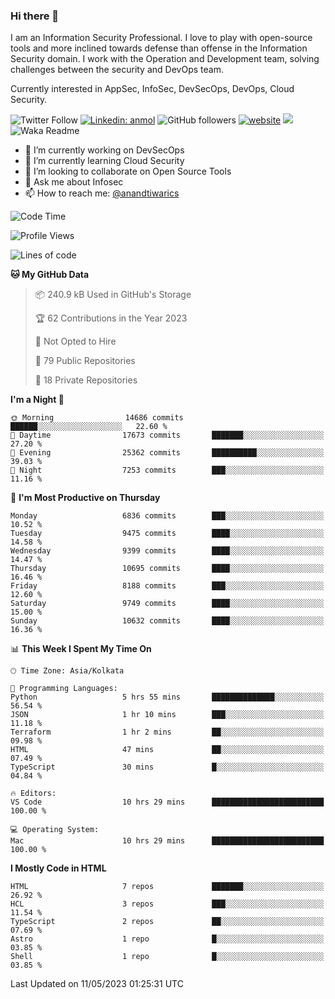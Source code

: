 ### Hi there 👋

I am an Information Security Professional. I love to play with open-source tools and more inclined towards defense than offense in the Information Security domain. I work with the Operation and Development team, solving challenges between the security and DevOps team.

Currently interested in AppSec, InfoSec, DevSecOps, DevOps, Cloud Security.

![Twitter Follow](https://img.shields.io/twitter/follow/anandtiwarics?label=Follow)
[![Linkedin: anmol](https://img.shields.io/badge/-anand-blue?style=flat-square&logo=Linkedin&logoColor=white&link=https://www.linkedin.com/in/anandsundartiwari/)](https://www.linkedin.com/in/anandsundartiwari/)
![GitHub followers](https://img.shields.io/github/followers/anandtiwarics?label=Follow&style=social)
[![website](https://img.shields.io/badge/Website-46a2f1.svg?&style=flat-square&logo=Google-Chrome&logoColor=white&link=https://anandtiwari.info/)](https://anandtiwari.info/)
![](https://visitor-badge.glitch.me/badge?page_id=anandtiwiarcs.anandtiwarics)
![Waka Readme](https://github.com/anandtiwarics/anandtiwarics/workflows/Waka%20Readme/badge.svg)

- 🔭 I’m currently working on DevSecOps 
- 🌱 I’m currently learning Cloud Security
- 👯 I’m looking to collaborate on Open Source Tools
- 💬 Ask me about Infosec
- 📫 How to reach me: [@anandtiwarics](https://twitter.com/anandtiwarics)

<!--
**anandtiwarics/anandtiwarics** is a ✨ _special_ ✨ repository because its `README.md` (this file) appears on your GitHub profile.

Here are some ideas to get you started:

- 🔭 I’m currently working on ...
- 🌱 I’m currently learning ...
- 👯 I’m looking to collaborate on ...
- 🤔 I’m looking for help with ...
- 💬 Ask me about ...
- 📫 How to reach me: ...
- 😄 Pronouns: ...
- ⚡ Fun fact: ...
-->

<!--START_SECTION:waka-->
![Code Time](http://img.shields.io/badge/Code%20Time-588%20hrs%2048%20mins-blue)

![Profile Views](http://img.shields.io/badge/Profile%20Views-0-blue)

![Lines of code](https://img.shields.io/badge/From%20Hello%20World%20I%27ve%20Written-79.9%20million%20lines%20of%20code-blue)

**🐱 My GitHub Data** 

> 📦 240.9 kB Used in GitHub's Storage 
 > 
> 🏆 62 Contributions in the Year 2023
 > 
> 🚫 Not Opted to Hire
 > 
> 📜 79 Public Repositories 
 > 
> 🔑 18 Private Repositories 
 > 
**I'm a Night 🦉** 

```text
🌞 Morning                14686 commits       ██████░░░░░░░░░░░░░░░░░░░   22.60 % 
🌆 Daytime                17673 commits       ███████░░░░░░░░░░░░░░░░░░   27.20 % 
🌃 Evening                25362 commits       ██████████░░░░░░░░░░░░░░░   39.03 % 
🌙 Night                  7253 commits        ███░░░░░░░░░░░░░░░░░░░░░░   11.16 % 
```
📅 **I'm Most Productive on Thursday** 

```text
Monday                   6836 commits        ███░░░░░░░░░░░░░░░░░░░░░░   10.52 % 
Tuesday                  9475 commits        ████░░░░░░░░░░░░░░░░░░░░░   14.58 % 
Wednesday                9399 commits        ████░░░░░░░░░░░░░░░░░░░░░   14.47 % 
Thursday                 10695 commits       ████░░░░░░░░░░░░░░░░░░░░░   16.46 % 
Friday                   8188 commits        ███░░░░░░░░░░░░░░░░░░░░░░   12.60 % 
Saturday                 9749 commits        ████░░░░░░░░░░░░░░░░░░░░░   15.00 % 
Sunday                   10632 commits       ████░░░░░░░░░░░░░░░░░░░░░   16.36 % 
```


📊 **This Week I Spent My Time On** 

```text
🕑︎ Time Zone: Asia/Kolkata

💬 Programming Languages: 
Python                   5 hrs 55 mins       ██████████████░░░░░░░░░░░   56.54 % 
JSON                     1 hr 10 mins        ███░░░░░░░░░░░░░░░░░░░░░░   11.18 % 
Terraform                1 hr 2 mins         ██░░░░░░░░░░░░░░░░░░░░░░░   09.98 % 
HTML                     47 mins             ██░░░░░░░░░░░░░░░░░░░░░░░   07.49 % 
TypeScript               30 mins             █░░░░░░░░░░░░░░░░░░░░░░░░   04.84 % 

🔥 Editors: 
VS Code                  10 hrs 29 mins      █████████████████████████   100.00 % 

💻 Operating System: 
Mac                      10 hrs 29 mins      █████████████████████████   100.00 % 
```

**I Mostly Code in HTML** 

```text
HTML                     7 repos             ███████░░░░░░░░░░░░░░░░░░   26.92 % 
HCL                      3 repos             ███░░░░░░░░░░░░░░░░░░░░░░   11.54 % 
TypeScript               2 repos             ██░░░░░░░░░░░░░░░░░░░░░░░   07.69 % 
Astro                    1 repo              █░░░░░░░░░░░░░░░░░░░░░░░░   03.85 % 
Shell                    1 repo              █░░░░░░░░░░░░░░░░░░░░░░░░   03.85 % 
```




 Last Updated on 11/05/2023 01:25:31 UTC
<!--END_SECTION:waka-->
